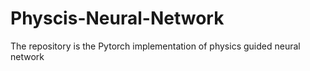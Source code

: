 # Physcis-Neural-Network
The repository is the Pytorch implementation of physics guided neural network
